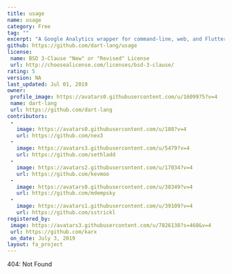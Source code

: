 ```yaml
---
title: usage
name: usage
category: Free
tag: ""
excerpt: "A Google Analytics wrapper for command-line, web, and Flutter apps."
github: https://github.com/dart-lang/usage
license:
 name: BSD 3-Clause "New" or "Revised" License
 url: http://choosealicense.com/licenses/bsd-3-clause/
rating: 5
version: NA
last_updated: Jul 01, 2019
owner:
 profile_image: https://avatars0.githubusercontent.com/u/1609975?v=4
 name: dart-lang
 url: https://github.com/dart-lang
contributors:
 -
   image: https://avatars0.githubusercontent.com/u/188?v=4
   url: https://github.com/nex3
 -
   image: https://avatars3.githubusercontent.com/u/5479?v=4
   url: https://github.com/sethladd
 -
   image: https://avatars2.githubusercontent.com/u/17034?v=4
   url: https://github.com/kevmoo
 -
   image: https://avatars0.githubusercontent.com/u/38349?v=4
   url: https://github.com/mdempsky
 -
   image: https://avatars1.githubusercontent.com/u/39109?v=4
   url: https://github.com/sstrickl
registered_by:
 image: https://avatars3.githubusercontent.com/u/7826138?s=460&v=4
 url: https://github.com/karx
 on_date: July 3, 2019
layout: fa_project
---
```

404: Not Found
